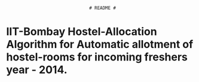                                    # README #

# **IIT-Bombay Hostel-Allocation Algorithm for Automatic allotment of hostel-rooms for incoming freshers year - 2014.** #